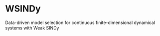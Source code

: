 # WSINDy
Data-driven model selection for continuous finite-dimensional dynamical systems with Weak SINDy
